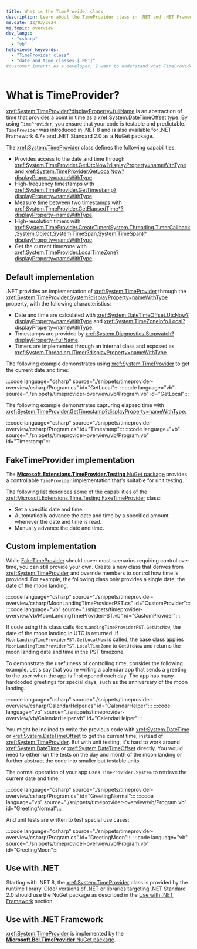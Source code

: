 ```yaml
---
title: What is the TimeProvider class
description: Learn about the TimeProvider class in .NET and .NET Framework. TimeProvider provides an abstraction over time.
ms.date: 12/03/2024
ms.topic: overview
dev_langs:
  - "csharp"
  - "vb"
helpviewer_keywords:
  - "TimeProvider class"
  - "date and time classes [.NET]"
#customer intent: As a developer, I want to understand what TimeProvider is so that I can use it.
---
```


# What is TimeProvider?

<xref:System.TimeProvider?displayProperty=fullName> is an abstraction of time that provides a point in time as a <xref:System.DateTimeOffset> type. By using `TimeProvider`, you ensure that your code is testable and predictable. `TimeProvider` was introduced in .NET 8 and is also available for .NET Framework 4.7+ and .NET Standard 2.0 as a NuGet package.

The <xref:System.TimeProvider> class defines the following capabilities:

- Provides access to the date and time through <xref:System.TimeProvider.GetUtcNow?displayProperty=nameWithType> and <xref:System.TimeProvider.GetLocalNow?displayProperty=nameWithType>.
- High-frequency timestamps with <xref:System.TimeProvider.GetTimestamp?displayProperty=nameWithType>.
- Measure time between two timestamps with <xref:System.TimeProvider.GetElapsedTime*?displayProperty=nameWithType>.
- High-resolution timers with <xref:System.TimeProvider.CreateTimer(System.Threading.TimerCallback,System.Object,System.TimeSpan,System.TimeSpan)?displayProperty=nameWithType>.
- Get the current timezone with <xref:System.TimeProvider.LocalTimeZone?displayProperty=nameWithType>.

## Default implementation

.NET provides an implementation of <xref:System.TimeProvider> through the <xref:System.TimeProvider.System?displayProperty=nameWithType> property, with the following characteristics:

- Date and time are calculated with <xref:System.DateTimeOffset.UtcNow?displayProperty=nameWithType> and <xref:System.TimeZoneInfo.Local?displayProperty=nameWithType>.
- Timestamps are provided by <xref:System.Diagnostics.Stopwatch?displayProperty=fullName>.
- Timers are implemented through an internal class and exposed as <xref:System.Threading.ITimer?displayProperty=nameWithType>.

The following example demonstrates using <xref:System.TimeProvider> to get the current date and time:

:::code language="csharp" source="./snippets/timeprovider-overview/csharp/Program.cs" id="GetLocal":::
:::code language="vb" source="./snippets/timeprovider-overview/vb/Program.vb" id="GetLocal":::

The following example demonstrates capturing elapsed time with <xref:System.TimeProvider.GetTimestamp?displayProperty=nameWithType>:

:::code language="csharp" source="./snippets/timeprovider-overview/csharp/Program.cs" id="Timestamp":::
:::code language="vb" source="./snippets/timeprovider-overview/vb/Program.vb" id="Timestamp":::

## FakeTimeProvider implementation

The [**Microsoft.Extensions.TimeProvider.Testing** NuGet package](https://www.nuget.org/packages/Microsoft.Extensions.TimeProvider.Testing/) provides a controllable `TimeProvider` implementation that's suitable for unit testing.

The following list describes some of the capabilities of the <xref:Microsoft.Extensions.Time.Testing.FakeTimeProvider> class:

- Set a specific date and time.
- Automatically advance the date and time by a specified amount whenever the date and time is read.
- Manually advance the date and time.

## Custom implementation

While [FakeTimeProvider](#faketimeprovider-implementation) should cover most scenarios requiring control over time, you can still provide your own. Create a new class that derives from <xref:System.TimeProvider> and override members to control how time is provided. For example, the following class only provides a single date, the date of the moon landing:

:::code language="csharp" source="./snippets/timeprovider-overview/csharp/MoonLandingTimeProviderPST.cs" id="CustomProvider":::
:::code language="vb" source="./snippets/timeprovider-overview/vb/MoonLandingTimeProviderPST.vb" id="CustomProvider":::

If code using this class calls `MoonLandingTimeProviderPST.GetUtcNow`, the date of the moon landing in UTC is returned. If `MoonLandingTimeProviderPST.GetLocalNow` is called, the base class applies `MoonLandingTimeProviderPST.LocalTimeZone` to `GetUtcNow` and returns the moon landing date and time in the PST timezone.

To demonstrate the usefulness of controlling time, consider the following example. Let's say that you're writing a calendar app that sends a greeting to the user when the app is first opened each day. The app has many hardcoded greetings for special days, such as the anniversary of the moon landing.

:::code language="csharp" source="./snippets/timeprovider-overview/csharp/CalendarHelper.cs" id="CalendarHelper":::
:::code language="vb" source="./snippets/timeprovider-overview/vb/CalendarHelper.vb" id="CalendarHelper":::

You might be inclined to write the previous code with <xref:System.DateTime> or <xref:System.DateTimeOffset> to get the current time, instead of <xref:System.TimeProvider>. But with unit testing, it's hard to work around <xref:System.DateTime> or <xref:System.DateTimeOffset> directly. You would need to either run the tests on the day and month of the moon landing or further abstract the code into smaller but testable units.

The normal operation of your app uses `TimeProvider.System` to retrieve the current date and time:

:::code language="csharp" source="./snippets/timeprovider-overview/csharp/Program.cs" id="GreetingNormal":::
:::code language="vb" source="./snippets/timeprovider-overview/vb/Program.vb" id="GreetingNormal":::

And unit tests are written to test special use cases:

:::code language="csharp" source="./snippets/timeprovider-overview/csharp/Program.cs" id="GreetingMoon":::
:::code language="vb" source="./snippets/timeprovider-overview/vb/Program.vb" id="GreetingMoon":::

## Use with .NET

Starting with .NET 8, the <xref:System.TimeProvider> class is provided by the runtime library. Older versions of .NET or libraries targeting .NET Standard 2.0 should use the NuGet package as described in the [Use with .NET Framework](#use-with-net-framework) section.

## Use with .NET Framework

<xref:System.TimeProvider> is implemented by the [**Microsoft.Bcl.TimeProvider** NuGet package](https://www.nuget.org/packages/Microsoft.Bcl.TimeProvider/).
